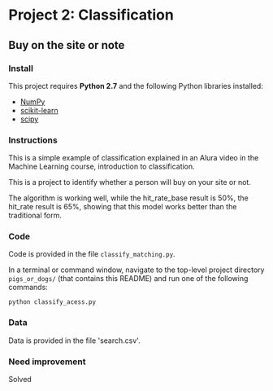 # Project 2: Classification
## Buy on the site or note

### Install

This project requires **Python 2.7** and the following Python libraries installed:

- [NumPy](http://www.numpy.org/)
- [scikit-learn](http://scikit-learn.org/stable/)
- [scipy](https://www.scipy.org/)

### Instructions

This is a simple example of classification explained in an Alura video in the Machine Learning course, introduction to classification.

This is a project to identify whether a person will buy on your site or not.

The algorithm is working well, while the hit_rate_base result is 50%, the hit_rate result is 65%, showing that this model works better than the traditional form.

### Code

Code is provided in the file `classify_matching.py`.

In a terminal or command window, navigate to the top-level project directory `pigs_or_dogs/` (that contains this README) and run one of the following commands:

```python classify_acess.py```

### Data

Data is provided in the file 'search.csv'.

### Need improvement

Solved

